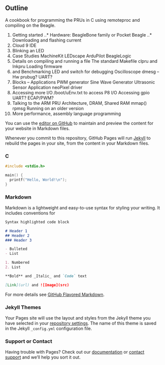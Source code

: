 ## Outline

A cookbook for programming the PRUs in C using remoteproc and compiling on the Beagle.

1. Getting started
..* Hardware:  BeagleBone family or Pocket Beagle
..* Downloading and flashing current 
  1. Cloud 9 IDE
  1. Blinking an LED
1. Case Studies
MachineKit
LEDscape
ArduPilot
BeagleLogic
1. Details on compiling and running a file
The standard Makefile
clpru and lnkpru
Loading firmware
1.  and Benchmarking
LED and switch for debugging
Oscilloscope
dmesg –Hw
prubug?
UART?
1.  Blocks – Applications
PWM generator
Sine Wave Generator
Ultrasonic Sensor Application
neoPixel driver
1. Accessing more I/O
/boot/uEnv.txt to access P8 I/O
Accessing gpio
UART?
ECAP/PWM?
1. Talking to the ARM
PRU Architecture, DRAM, Shared RAM
mmap() 
rpmsg
Running on an older version
1. More performance, assembly language programming


You can use the [editor on GitHub](https://github.com/MarkAYoder/PRUCookbook/edit/master/README.md) to maintain and preview the content for your website in Markdown files.

Whenever you commit to this repository, GitHub Pages will run [Jekyll](https://jekyllrb.com/) to rebuild the pages in your site, from the content in your Markdown files.

### C

```c
#include <stdio.h>

main() {
  printf("Hello, World!\n");
}

```

### Markdown

Markdown is a lightweight and easy-to-use syntax for styling your writing. It includes conventions for

```markdown
Syntax highlighted code block

# Header 1
## Header 2
### Header 3

- Bulleted
- List

1. Numbered
2. List

**Bold** and _Italic_ and `Code` text

[Link](url) and ![Image](src)
```

For more details see [GitHub Flavored Markdown](https://guides.github.com/features/mastering-markdown/).

### Jekyll Themes

Your Pages site will use the layout and styles from the Jekyll theme you have selected in your [repository settings](https://github.com/MarkAYoder/PRUCookbook/settings). The name of this theme is saved in the Jekyll `_config.yml` configuration file.

### Support or Contact

Having trouble with Pages? Check out our [documentation](https://help.github.com/categories/github-pages-basics/) or [contact support](https://github.com/contact) and we’ll help you sort it out.

